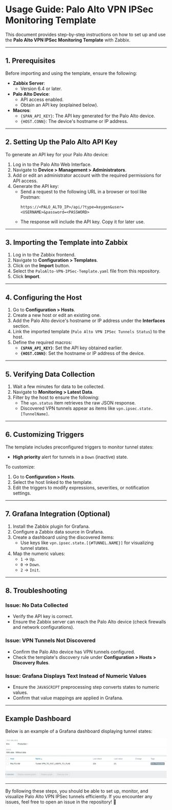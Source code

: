 # Usage Guide: Palo Alto VPN IPSec Monitoring Template

This document provides step-by-step instructions on how to set up and use the **Palo Alto VPN IPSec Monitoring Template** with Zabbix.

---

## 1. Prerequisites

Before importing and using the template, ensure the following:

- **Zabbix Server**:
  - Version 6.4 or later.
- **Palo Alto Device**:
  - API access enabled.
  - Obtain an API key (explained below).
- **Macros**:
  - `{$PAN_API_KEY}`: The API key generated for the Palo Alto device.
  - `{HOST.CONN}`: The device's hostname or IP address.

---

## 2. Setting Up the Palo Alto API Key

To generate an API key for your Palo Alto device:

1. Log in to the Palo Alto Web Interface.
2. Navigate to **Device > Management > Administrators**.
3. Add or edit an administrator account with the required permissions for API access.
4. Generate the API key:
   - Send a request to the following URL in a browser or tool like Postman:
     ```
     https://<PALO_ALTO_IP>/api/?type=keygen&user=<USERNAME>&password=<PASSWORD>
     ```
   - The response will include the API key. Copy it for later use.

---

## 3. Importing the Template into Zabbix

1. Log in to the Zabbix frontend.
2. Navigate to **Configuration > Templates**.
3. Click on the **Import** button.
4. Select the `PaloAlto-VPN-IPSec-Template.yaml` file from this repository.
5. Click **Import**.

---

## 4. Configuring the Host

1. Go to **Configuration > Hosts**.
2. Create a new host or edit an existing one.
3. Add the Palo Alto device's hostname or IP address under the **Interfaces** section.
4. Link the imported template (`Palo Alto VPN IPSec Tunnels Status`) to the host.
5. Define the required macros:
   - **`{$PAN_API_KEY}`**: Set the API key obtained earlier.
   - **`{HOST.CONN}`**: Set the hostname or IP address of the device.

---

## 5. Verifying Data Collection

1. Wait a few minutes for data to be collected.
2. Navigate to **Monitoring > Latest Data**.
3. Filter by the host to ensure the following:
   - The `vpn.status` item retrieves the raw JSON response.
   - Discovered VPN tunnels appear as items like `vpn.ipsec.state.[TunnelName]`.

---

## 6. Customizing Triggers

The template includes preconfigured triggers to monitor tunnel states:
- **High priority** alert for tunnels in a `Down` (inactive) state.

To customize:
1. Go to **Configuration > Hosts**.
2. Select the host linked to the template.
3. Edit the triggers to modify expressions, severities, or notification settings.

---

## 7. Grafana Integration (Optional)

1. Install the Zabbix plugin for Grafana.
2. Configure a Zabbix data source in Grafana.
3. Create a dashboard using the discovered items:
   - Use keys like `vpn.ipsec.state.[{#TUNNEL.NAME}]` for visualizing tunnel states.
4. Map the numeric values:
   - `1` → `Up`.
   - `0` → `Down`.
   - `2` → `Init`.

---

## 8. Troubleshooting

### Issue: No Data Collected
- Verify the API key is correct.
- Ensure the Zabbix server can reach the Palo Alto device (check firewalls and network configurations).

### Issue: VPN Tunnels Not Discovered
- Confirm the Palo Alto device has VPN tunnels configured.
- Check the template's discovery rule under **Configuration > Hosts > Discovery Rules**.

### Issue: Grafana Displays Text Instead of Numeric Values
- Ensure the `JAVASCRIPT` preprocessing step converts states to numeric values.
- Confirm that value mappings are applied in Grafana.

---

## Example Dashboard

Below is an example of a Grafana dashboard displaying tunnel states:

![Example of Grafana Dashboard](images/example_dashboard.png)

---

By following these steps, you should be able to set up, monitor, and visualize Palo Alto VPN IPSec tunnels efficiently. If you encounter any issues, feel free to open an issue in the repository! 🚀
